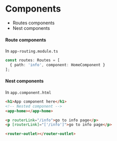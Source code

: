 # Components
* Routes components
* Nest components
#### Route components
In `app-routing.module.ts`
```ts
const routes: Routes = [
  { path: 'info', component: HomeComponent }
];
```
#### Nest components
In `app.component.html`
```html
<h1>App component here</h1>
<!-- Nested component -->
<app-home></app-home>

<p routerLink="/info">go to info page</p>
<p [routerLink]="['/info']">go to info page</p>

<router-outlet></router-outlet>
```
